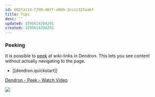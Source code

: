 ```yaml
---
id: 692fa114-f798-467f-a0b9-3cccc327aa6f
title: Tips
desc: ''
updated: 1595614204291
created: 1595614204291
---
```

### Peeking

It is possible to [peek](https://code.visualstudio.com/docs/editor/editingevolved#_peek) at wiki-links in Dendron. This lets you see content without actually navigating to the page.

- [[dendron.quickstart]]

<a href="https://www.loom.com/share/2289613674ac4a4183ed5db8630120dc"> <p>Dendron - Peek - Watch Video</p> <img style="max-width:300px;" src="https://cdn.loom.com/sessions/thumbnails/2289613674ac4a4183ed5db8630120dc-with-play.gif"> </a>
